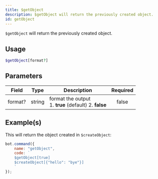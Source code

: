 ```yaml
---
title: $getObject
description: $getObject will return the previously created object.
id: getObject
---
```


`$getObject` will return the previously created object.

## Usage

```php
$getObject[format?]
```

## Parameters

| Field   | Type   | Description                                                 | Required |
|---------|--------|-------------------------------------------------------------|:--------:|
| format? | string | format the output <br /> 1. **true** (default) 2. **false** |  false   |

## Example(s)

This will return the object created in `$createObject`:

```javascript
bot.command({
    name: "getObject",
    code: `
    $getObject[true]
    $createObject[{"hello": "bye"}]
    `
});
```